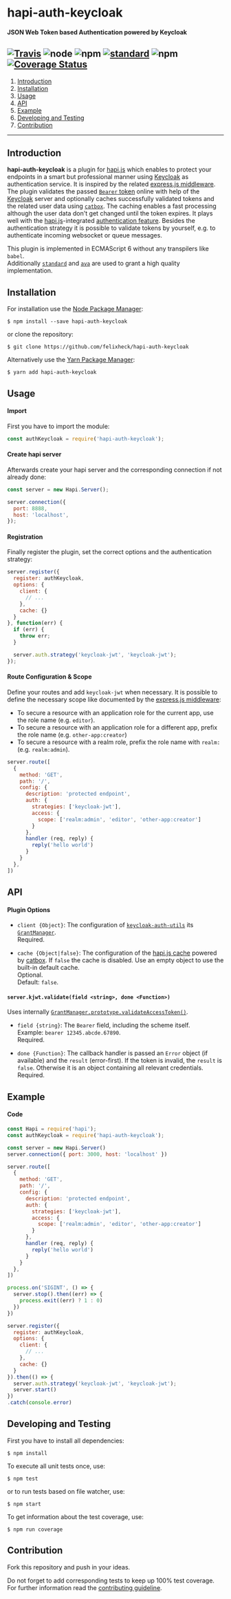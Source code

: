 # hapi-auth-keycloak
#### JSON Web Token based Authentication powered by Keycloak

[![Travis](https://img.shields.io/travis/felixheck/wurst.svg)](https://travis-ci.org/felixheck/hapi-auth-keycloak/builds/) ![node](https://img.shields.io/node/v/hapi-auth-keycloak.svg) ![npm](https://img.shields.io/npm/dt/hapi-auth-keycloak.svg) [![standard](https://img.shields.io/badge/code_style-standard-brightgreen.svg)](http://standardjs.com/) ![npm](https://img.shields.io/npm/l/hapi-auth-keycloak.svg) [![Coverage Status](https://coveralls.io/repos/github/felixheck/hapi-auth-keycloak/badge.svg?branch=master)](https://coveralls.io/github/felixheck/hapi-auth-keycloak?branch=master)
---

1. [Introduction](#introduction)
2. [Installation](#installation)
3. [Usage](#usage)
4. [API](#api)
5. [Example](#example)
6. [Developing and Testing](#developing-and-testing)
7. [Contribution](#contribution)

---

## Introduction
**hapi-auth-keycloak** is a plugin for [hapi.js](hapijs) which enables to protect your endpoints in a smart but professional manner using [Keycloak](keycloak) as authentication service. It is inspired by the related [express.js middleware](keycloak-node). The plugin validates the passed [`Bearer` token](bearer) online with help of the [Keycloak](keycloak) server and optionally caches successfully validated tokens and the related user data using [`catbox`](catbox). The caching enables a fast processing although the user data don't get changed until the token expires. It plays well with the [hapi.js](hapijs)-integrated [authentication feature](hapi-route-options). Besides the authentication strategy it is possible to validate tokens by yourself, e.g. to authenticate incoming websocket or queue messages.

This plugin is implemented in ECMAScript 6 without any transpilers like `babel`.<br/>
Additionally [`standard`](standardjs) and [`ava`](avajs) are used to grant a high quality implementation.<br/>

## Installation
For installation use the [Node Package Manager](npm):
```
$ npm install --save hapi-auth-keycloak
```

or clone the repository:
```
$ git clone https://github.com/felixheck/hapi-auth-keycloak
```

Alternatively use the [Yarn Package Manager](yarn):
```
$ yarn add hapi-auth-keycloak
```

## Usage
#### Import
First you have to import the module:
``` js
const authKeycloak = require('hapi-auth-keycloak');
```

#### Create hapi server
Afterwards create your hapi server and the corresponding connection if not already done:
``` js
const server = new Hapi.Server();

server.connection({
  port: 8888,
  host: 'localhost',
});
```

#### Registration
Finally register the plugin, set the correct options and the authentication strategy:
``` js
server.register({
  register: authKeycloak,
  options: {
    client: {
      // ...
    },
    cache: {}
  }
}, function(err) {
  if (err) {
    throw err;
  }

  server.auth.strategy('keycloak-jwt', 'keycloak-jwt');
});
```

#### Route Configuration & Scope
Define your routes and add `keycloak-jwt` when necessary. It is possible to define the necessary scope like documented by the [express.js middleware](keycloak-node):

- To secure a resource with an application role for the current app, use the role name (e.g. `editor`).
- To secure a resource with an application role for a different app, prefix the role name (e.g. `other-app:creator`)
- To secure a resource with a realm role, prefix the role name with `realm:` (e.g. `realm:admin`).

``` js
server.route([
  {
    method: 'GET',
    path: '/',
    config: {
      description: 'protected endpoint',
      auth: {
        strategies: ['keycloak-jwt'],
        access: {
          scope: ['realm:admin', 'editor', 'other-app:creator']
        }
      },
      handler (req, reply) {
        reply('hello world')
      }
    }
  },
])
```

## API
#### Plugin Options

- `client {Object}`: The configuration of [`keycloak-auth-utils`](keycloak-auth-utils) its [`GrantManager`](keycloak-auth-utils-gm).<br/>
Required.

- `cache {Object|false}`: The configuration of the [hapi.js cache](https://hapijs.com/api#servercacheoptions) powered by [catbox](catbox). If `false` the cache is disabled. Use an empty object to use the built-in default cache.<br/>
Optional.<br/>
Default: `false`.

#### `server.kjwt.validate(field <string>, done <Function>)`
Uses internally [`GrantManager.prototype.validateAccessToken()`](keycloak-auth-utils-gm-validate).

- `field {string}`: The `Bearer` field, including the scheme itself.<br/>
Example: `bearer 12345.abcde.67890`.<br/>
Required.

- `done {Function}`: The callback handler is passed an `Error` object (if available)  and the `result` (error-first). If the token is invalid, the `result` is `false`. Otherwise it is an object containing all relevant credentials.<br/>
Required.

## Example
#### Code

``` js
const Hapi = require('hapi');
const authKeycloak = require('hapi-auth-keycloak');

const server = new Hapi.Server()
server.connection({ port: 3000, host: 'localhost' })

server.route([
  {
    method: 'GET',
    path: '/',
    config: {
      description: 'protected endpoint',
      auth: {
        strategies: ['keycloak-jwt'],
        access: {
          scope: ['realm:admin', 'editor', 'other-app:creator']
        }
      },
      handler (req, reply) {
        reply('hello world')
      }
    }
  },
])

process.on('SIGINT', () => {
  server.stop().then((err) => {
    process.exit((err) ? 1 : 0)
  })
})

server.register({
  register: authKeycloak,
  options: {
    client: {
      // ...
    },
    cache: {}
  }
}).then(() => {
  server.auth.strategy('keycloak-jwt', 'keycloak-jwt');
  server.start()
})
.catch(console.error)
```

## Developing and Testing
First you have to install all dependencies:
```
$ npm install
```

To execute all unit tests once, use:
```
$ npm test
```

or to run tests based on file watcher, use:
```
$ npm start
```

To get information about the test coverage, use:
```
$ npm run coverage
```

## Contribution
Fork this repository and push in your ideas.

Do not forget to add corresponding tests to keep up 100% test coverage.<br/>
For further information read the [contributing guideline](CONTRIBUTING.md).

[keycloak]: http://www.keycloak.org/
[keycloak-node]: https://keycloak.gitbooks.io/documentation/content/securing_apps/topics/oidc/nodejs-adapter.html
[hapijs]: https://hapijs.com/
[avajs]: https://github.com/avajs/ava
[standard]: https://standardjs.com/
[npm]: https://github.com/npm/npm
[yarn]: https://yarnpkg.com
[jwt]: https://jwt.io/
[catbox]: https://github.com/hapijs/catbox
[bearer]: https://tools.ietf.org/html/rfc6750
[hapi-route-options]: https://hapijs.com/api#route-options
[keycloak-auth-utils]: http://www.keycloak.org/keycloak-nodejs-auth-utils/
[keycloak-auth-utils-gm]: http://www.keycloak.org/keycloak-nodejs-auth-utils/grant-manager.js.html
[keycloak-auth-utils-gm-obtain]: http://www.keycloak.org/keycloak-nodejs-auth-utils/grant-manager.js.html#obtainDirectly
[keycloak-auth-utils-gm-validate]: http://www.keycloak.org/keycloak-nodejs-auth-utils/grant-manager.js.html#validateAccessToken
